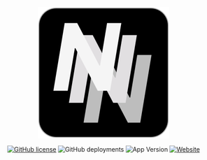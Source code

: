 <!-- Cover -->
<div align='center'>

<img src='./src/assets/logo.svg' alt='logo'>

[![GitHub license](https://img.shields.io/github/license/Artezi0/note?style=flat-square)](https://github.com/Artezi0/notebucket/blob/new/LICENSE)
![GitHub deployments](https://img.shields.io/github/deployments/Artezi0/notebucket/Production?color=lightGreen&label=build&style=flat-square)
![App Version](https://img.shields.io/badge/version-v0.1.0-orange?style=flat-square)
[![Website](https://img.shields.io/badge/website-online-blueviolet?style=flat-square&logo=vercel)](https://notebucket.vercel.app)

</div>

<!-- Description -->

<!-- Changelog from latest release -->

<!-- Credit to packages author -->